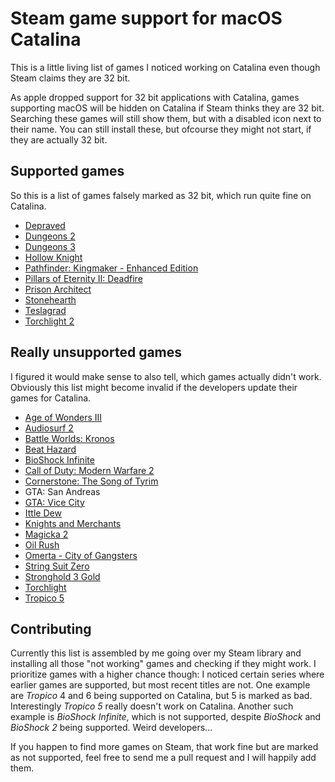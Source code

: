 # Steam game support for macOS Catalina

This is a little living list of games I noticed working on Catalina even though Steam claims they are 32 bit.

As apple dropped support for 32 bit applications with Catalina, games supporting macOS will be hidden on Catalina if Steam thinks they are 32 bit. Searching these games will still show them, but with a disabled icon next to their name. You can still install these, but ofcourse they might not start, if they are actually 32 bit.

## Supported games

So this is a list of games falsely marked as 32 bit, which run quite fine on Catalina.

 * [Depraved](https://store.steampowered.com/app/762650/Depraved/)
 * [Dungeons 2](https://store.steampowered.com/app/262280/Dungeons_2/)
 * [Dungeons 3](https://store.steampowered.com/app/493900/Dungeons_3/)
 * [Hollow Knight](https://store.steampowered.com/app/367520/Hollow_Knight/)
 * [Pathfinder: Kingmaker - Enhanced Edition](https://store.steampowered.com/app/640820/Pathfinder_Kingmaker__Enhanced_Edition/)
 * [Pillars of Eternity II: Deadfire](https://store.steampowered.com/app/560130/Pillars_of_Eternity_II_Deadfire/)
 * [Prison Architect](https://store.steampowered.com/app/233450/Prison_Architect/)
 * [Stonehearth](https://store.steampowered.com/app/253250/Stonehearth/)
 * [Teslagrad](https://store.steampowered.com/app/249590/Teslagrad/)
 * [Torchlight 2](https://store.steampowered.com/app/200710/Torchlight_II/)
 
## Really unsupported games

I figured it would make sense to also tell, which games actually didn't work.
Obviously this list might become invalid if the developers update their games for Catalina.

 * [Age of Wonders III](https://store.steampowered.com/app/226840/Age_of_Wonders_III/)
 * [Audiosurf 2](https://store.steampowered.com/app/235800/Audiosurf_2/)
 * [Battle Worlds: Kronos](https://store.steampowered.com/app/237470/Battle_Worlds_Kronos/)
 * [Beat Hazard](https://store.steampowered.com/app/49600/Beat_Hazard/)
 * [BioShock Infinite](https://store.steampowered.com/app/8870/BioShock_Infinite/)
 * [Call of Duty: Modern Warfare 2](https://store.steampowered.com/app/10180/Call_of_Duty_Modern_Warfare_2/)
 * [Cornerstone: The Song of Tyrim](https://store.steampowered.com/app/284410/Cornerstone_The_Song_of_Tyrim/)
 * GTA: San Andreas
 * [GTA: Vice City](https://store.steampowered.com/app/12110/Grand_Theft_Auto_Vice_City/)
 * [Ittle Dew](https://store.steampowered.com/app/241320/Ittle_Dew/)
 * [Knights and Merchants](https://store.steampowered.com/app/253900/Knights_and_Merchants/)
 * [Magicka 2](https://store.steampowered.com/app/238370/Magicka_2/)
 * [Oil Rush](https://store.steampowered.com/app/200390/Oil_Rush/)
 * [Omerta - City of Gangsters](https://store.steampowered.com/app/208520/Omerta__City_of_Gangsters/)
 * [String Suit Zero](https://store.steampowered.com/app/209540/Strike_Suit_Zero/)
 * [Stronghold 3 Gold](https://store.steampowered.com/app/47400/Stronghold_3_Gold/)
 * [Torchlight](https://store.steampowered.com/app/41500/Torchlight/)
 * [Tropico 5](https://store.steampowered.com/app/245620/Tropico_5/)
 
## Contributing

Currently this list is assembled by me going over my Steam library and installing all those "not working" games and checking if they might work. I prioritize games with a higher chance though: I noticed certain series where earlier games are supported, but most recent titles are not. One example are *Tropico* 4 and 6 being supported on Catalina, but 5 is marked as bad. Interestingly *Tropico 5* really doesn't work on Catalina. Another such example is *BioShock Infinite*, which is not supported, despite *BioShock* and *BioShock 2* being supported. Weird developers…

If you happen to find more games on Steam, that work fine but are marked as not supported, feel free to send me a pull request and I will happily add them.
